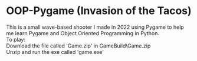 # OOP-Pygame (Invasion of the Tacos)
This is a small wave-based shooter I made in 2022 using Pygame to help me learn Pygame and Object Oriented Programming in Python. <br>
To play:  <br>
Download the file called 'Game.zip' in GameBuild\Game.zip <br>
Unzip and run the exe called 'game.exe' <br>
